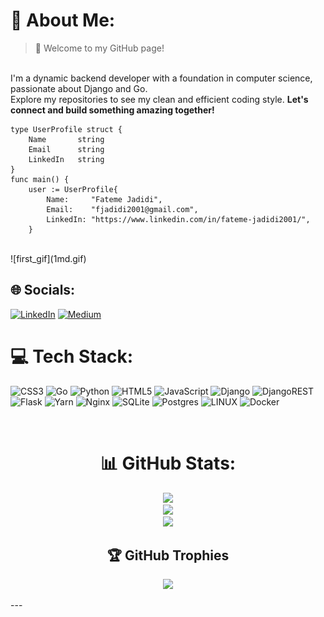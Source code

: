 # 💫 About Me:
>🔭 Welcome to my GitHub page!
>
<br>  I'm a dynamic backend developer with a foundation in computer science, passionate about Django and Go.
<br>  Explore my repositories to see my clean and efficient coding style. **Let's connect and build something amazing together!**


```
type UserProfile struct {
	Name       string
	Email      string
	LinkedIn   string
}
func main() {
	user := UserProfile{
		Name:     "Fateme Jadidi",
		Email:    "fjadidi2001@gmail.com",
		LinkedIn: "https://www.linkedin.com/in/fateme-jadidi2001/",
	}
```

<br>
![first_gif](1md.gif)


## 🌐 Socials:
[![LinkedIn](https://img.shields.io/badge/LinkedIn-%230077B5.svg?logo=linkedin&logoColor=white)](https://linkedin.com/in/fateme-jadidi2001)
[![Medium](https://img.shields.io/badge/Medium-12100E?logo=medium&logoColor=white)](https://medium.com/@@fjadidi2001) 

# 💻 Tech Stack:
![CSS3](https://img.shields.io/badge/css3-%231572B6.svg?style=for-the-badge&logo=css3&logoColor=white)
![Go](https://img.shields.io/badge/go-%2300ADD8.svg?style=for-the-badge&logo=go&logoColor=white)
![Python](https://img.shields.io/badge/python-3670A0?style=for-the-badge&logo=python&logoColor=ffdd54)
![HTML5](https://img.shields.io/badge/html5-%23E34F26.svg?style=for-the-badge&logo=html5&logoColor=white)
![JavaScript](https://img.shields.io/badge/javascript-%23323330.svg?style=for-the-badge&logo=javascript&logoColor=%23F7DF1E)
![Django](https://img.shields.io/badge/django-%23092E20.svg?style=for-the-badge&logo=django&logoColor=white)
![DjangoREST](https://img.shields.io/badge/DJANGO-REST-ff1709?style=for-the-badge&logo=django&logoColor=white&color=ff1709&labelColor=gray) 
![Flask](https://img.shields.io/badge/flask-%23000.svg?style=for-the-badge&logo=flask&logoColor=white)
![Yarn](https://img.shields.io/badge/yarn-%232C8EBB.svg?style=for-the-badge&logo=yarn&logoColor=white)
![Nginx](https://img.shields.io/badge/nginx-%23009639.svg?style=for-the-badge&logo=nginx&logoColor=white)
![SQLite](https://img.shields.io/badge/sqlite-%2307405e.svg?style=for-the-badge&logo=sqlite&logoColor=white)
![Postgres](https://img.shields.io/badge/postgres-%23316192.svg?style=for-the-badge&logo=postgresql&logoColor=white)
![LINUX](https://img.shields.io/badge/Linux-FCC624?style=for-the-badge&logo=linux&logoColor=black)
![Docker](https://img.shields.io/badge/docker-%230db7ed.svg?style=for-the-badge&logo=docker&logoColor=white)
<br>
<div align="center">
<br>
  
# 📊 GitHub Stats:
![](https://github-readme-stats.vercel.app/api?username=fjadidi2001&theme=dark&hide_border=true&include_all_commits=true&count_private=true)<br/>
![](https://github-readme-streak-stats.herokuapp.com/?user=fjadidi2001&theme=dark&hide_border=true)<br/>
![](https://github-readme-stats.vercel.app/api/top-langs/?username=fjadidi2001&theme=dark&hide_border=true&include_all_commits=true&count_private=true&layout=compact)
<br>

## 🏆 GitHub Trophies
![](https://github-profile-trophy.vercel.app/?username=fjadidi2001&theme=dark_dimmed&no-frame=true&no-bg=false&margin-w=4)
  
</div>
---

